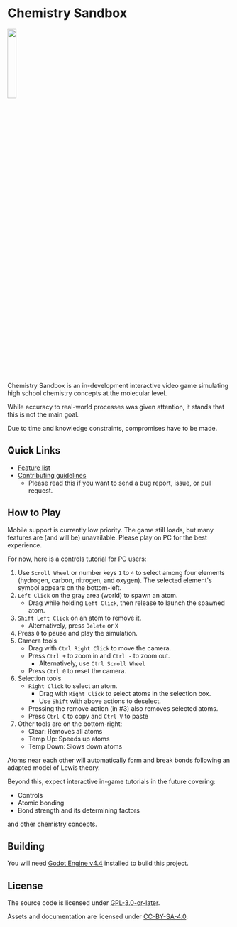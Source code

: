 # Chemistry Sandbox

<img width=20% src="img/reaction-anim.gif">

Chemistry Sandbox is an in-development interactive video game simulating high school chemistry concepts at the molecular level.

While accuracy to real-world processes was given attention, it stands that this is not the main goal.

Due to time and knowledge constraints, compromises have to be made.

## Quick Links

- [Feature list](FEATURES.md)
- [Contributing guidelines](CONTRIBUTING.md)
	- Please read this if you want to send a bug report, issue, or pull request.

## How to Play

Mobile support is currently low priority. The game still loads, but many features are (and will be) unavailable. Please play on PC for the best experience.

For now, here is a controls tutorial for PC users:

1. Use `Scroll Wheel` or number keys `1` to `4` to select among four elements (hydrogen, carbon, nitrogen, and oxygen). The selected element's symbol appears on the bottom-left.
2. `Left Click` on the gray area (world) to spawn an atom.
	- Drag while holding `Left Click`, then release to launch the spawned atom.
3. `Shift Left Click` on an atom to remove it.
	- Alternatively, press `Delete` or `X`
4. Press `Q` to pause and play the simulation.
5. Camera tools
	- Drag with `Ctrl Right Click` to move the camera.
	- Press `Ctrl +` to zoom in and `Ctrl -` to zoom out.
		- Alternatively, use `Ctrl Scroll Wheel`
	- Press `Ctrl 0` to reset the camera.
6. Selection tools
	- `Right Click` to select an atom.
		- Drag with `Right Click` to select atoms in the selection box.
		- Use `Shift` with above actions to deselect.
	- Pressing the remove action (in #3) also removes selected atoms.
	- Press `Ctrl C` to copy and `Ctrl V` to paste
7. Other tools are on the bottom-right:
	- Clear: Removes all atoms
	- Temp Up: Speeds up atoms
	- Temp Down: Slows down atoms

Atoms near each other will automatically form and break bonds following an adapted model of Lewis theory.

Beyond this, expect interactive in-game tutorials in the future covering:
- Controls
- Atomic bonding
- Bond strength and its determining factors

and other chemistry concepts.

## Building

You will need [Godot Engine v4.4](https://godotengine.org/download/archive/4.4-stable) installed to build this project.

## License

The source code is licensed under [GPL-3.0-or-later](https://www.gnu.org/licenses/gpl-3.0).

Assets and documentation are licensed under [CC-BY-SA-4.0](https://creativecommons.org/licenses/by-sa/4.0).
